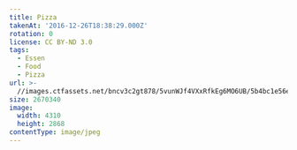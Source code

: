 ```yaml
---
title: Pizza
takenAt: '2016-12-26T18:38:29.000Z'
rotation: 0
license: CC BY-ND 3.0
tags:
  - Essen
  - Food
  - Pizza
url: >-
  //images.ctfassets.net/bncv3c2gt878/5vunWJf4VXxRfkEg6MO6UB/5b4bc1e56e9dc8f0f6c4429770b4d564/pizza_31099117113_o
size: 2670340
image:
  width: 4310
  height: 2868
contentType: image/jpeg
---
```


